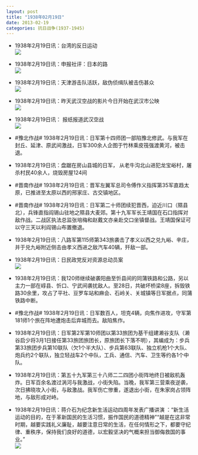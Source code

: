 ```yaml
---
layout: post
title: "1938年02月19日"
date: 2013-02-19
categories: 抗日战争(1937-1945)
---
```


<meta name="referrer" content="no-referrer" />

- 1938年2月19日讯：台湾的反日运动 <br/><img src="https://ww4.sinaimg.cn/large/aca367d8jw1e1z48dmhcbj.jpg" />

- 1938年2月19日讯：申报社评：日本的路 <br/><img src="https://ww4.sinaimg.cn/large/aca367d8jw1e1z2hzwpdgj.jpg" />

- 1938年2月19日讯：天津游击队活跃，敌伪侦缉队被击伤甚众 <br/><img src="https://ww3.sinaimg.cn/large/aca367d8jw1e1z0rjh38yj.jpg" />

- 1938年2月19日讯：昨天武汉空战的影片今日开始在武汉市公映 <br/><img src="https://ww3.sinaimg.cn/large/aca367d8jw1e1yz143ixkj.jpg" />

- 1938年2月19日讯： 报纸报道武汉空战 <br/><img src="https://ww2.sinaimg.cn/large/aca367d8jw1e1yxaoj1zgj.jpg" />

- #豫北作战# 1938年2月19日讯：日军第十四师团一部陷豫北修武。与我军在封丘、延津、原武间激战，日军300余人企图于竹林乘皮筏强渡黄河，被击退。 

- 1938年2月19日讯：盘踞在房山县城的日军， 从老牛沟北山进犯龙宝峪村，屠杀村民40余人，烧毁房屋124间 

- #晋南作战# 1938年2月19日讯：晋军左翼军总司令傅作义指挥第35军直趋太原，已推进至太原以西的邢家庄、古交镇地区。 

- #晋南作战# 1938年2月19日讯：日军第二十师团续犯晋西，迫近川口（隰县北），兵锋直指阎锡山驻地之隰县大麦郊。第十九军军长王靖国在石口指挥对敌作战。二战区执法总监张培梅和赵戴文亦亲赴交口坐镇督战。王靖国保证可以守三天以利阎锡山布置撤退。 

- 1938年2月19日讯：八路军第115师第343旅袭击了孝义以西之兑九峪、辛庄，并于兑九峪附近侧击由孝义西进之敌汽车40辆，歼敌一部。 

- 1938年2月19日讯：日民政党反对资源总动员案 <br/><img src="https://ww4.sinaimg.cn/large/aca367d8jw1e1yjfdit87j.jpg" />

- 1938年2月19日讯：我120师继续破袭阳曲至忻县间的同蒲铁路和公路，另以主力一部在崞县、忻口、宁武间袭扰敌人。至28日，共破坏桥梁8座，拆毁铁路30余里，攻占了平社、豆罗车站和麻会、石岭关、关城镇等日军据点，同蒲铁路中断。 

- #豫北作战# 1938年2月19日讯：日军数百人，坦克4辆，向焦作进攻，守军第181师1个旅在阵地遭炮击后弃城而去。敌陷焦作。 

- 1938年2月19日讯：日军第2军第10师团以第33旅团为基干组建濑谷支队（濑谷启少将3月1日接任第33旅团旅团长，原旅团长下落不明），其编成为：步兵第33旅团步兵第10联队（欠1个半大队）、步兵第63联队、独立机枪1个大队、炮兵约2个联队，独立轻战车2个中队，工兵、通信、汽车、卫生等约各1个中队。 

- 1938年2月19日讯：第五十九军第三十八师二二四团小街阵地终日被敌机轰炸。日军百余名渡过涡河与我激战，小街失陷。当晚，我军第三营乘夜逆袭，次日拂晓攻入小街，与敌激战。我军伤亡惨重，遂退出小街，在朱家岗占领阵地，与敌形成对峙。 

- 1938年2月19日讯：蒋介石为纪念新生活运动四周年发表广播讲演 ：“新生活运动的目的，在于革新国民的生活习惯，振作国民的道德精神”“越是在这非常时期，越要实践礼义廉耻，越要注意日常的生活，在任何情形之下，都要守纪律、重秩序，保持我们良好的道德，以宏毅坚决的气概来担当御侮救国的事业。” <br/><img src="https://ww2.sinaimg.cn/large/aca367d8jw1e1yc7aymx9j.jpg" />

